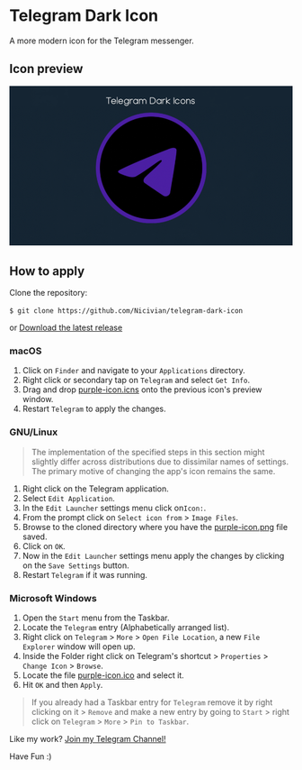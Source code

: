 # Telegram Dark Icon
A more modern icon for the Telegram messenger.

## Icon preview
![](icon-preview.png)

## How to apply

Clone the repository:

`$ git clone https://github.com/Nicivian/telegram-dark-icon`

or [Download the latest release](https://github.com/Nicivian/telegram-dark-icon/archive/v1.0.zip)

### macOS
1. Click on `Finder` and navigate to your `Applications` directory. 
1. Right click or secondary tap on `Telegram` and select `Get Info`.
1. Drag and drop [purple-icon.icns](https://github.com/Nicivian/telegram-dark-icon/blob/main/purple-icon.icns) onto the previous icon's preview window.
1. Restart `Telegram` to apply the changes.

### GNU/Linux
> The implementation of the specified steps in this section might slightly differ across distributions due to dissimilar names of settings. The primary motive of changing the app's icon remains the same. 
1. Right click on the Telegram application.
1. Select `Edit Application`.
1. In the `Edit Launcher` settings menu click on`Icon:`.
1. From the prompt click on `Select icon from` > `Image Files`.
1. Browse to the cloned directory where you have the [purple-icon.png](https://github.com/Nicivian/telegram-dark-icon/blob/main/purple-icon.png) file saved.
1. Click on `OK`.
1. Now in the `Edit Launcher` settings menu apply the changes by clicking on the `Save Settings` button.
1. Restart `Telegram` if it was running.

### Microsoft Windows
1. Open the `Start` menu from the Taskbar.
1. Locate the `Telegram` entry (Alphabetically arranged list).
1. Right click on `Telegram` > `More` > `Open File Location`, a new `File Explorer` window will open up.
1. Inside the Folder right click on Telegram's shortcut > `Properties` > `Change Icon` > `Browse`.
1. Locate the file [purple-icon.ico](https://github.com/Nicivian/telegram-dark-icon/blob/main/purple-icon.ico) and select it.
1. Hit `OK` and then `Apply`.
> If you already had a Taskbar entry for `Telegram` remove it by right clicking on it > `Remove` and make a new entry by going to `Start` > right click on `Telegram` > `More` > `Pin to Taskbar`.

Like my work? [Join my Telegram Channel!](https://t.me/vivi4n)

Have Fun :)
